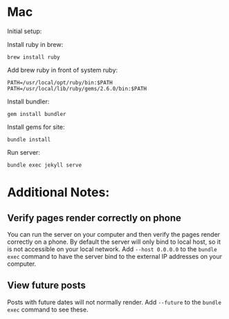 # Mac

Initial setup:

Install ruby in brew:
```
brew install ruby
```

Add brew ruby in front of system ruby:
```
PATH=/usr/local/opt/ruby/bin:$PATH
PATH=/usr/local/lib/ruby/gems/2.6.0/bin:$PATH
```

Install bundler:
```
gem install bundler
```

Install gems for site:
```
bundle install
```

Run server:
```
bundle exec jekyll serve
```

# Additional Notes:

## Verify pages render correctly on phone

You can run the server on your computer and then verify the pages render correctly on a phone.  By default the server will only bind to local host, so it is not accessible on your local network.  Add `--host 0.0.0.0` to the `bundle exec` command to have the server bind to the external IP addresses on your computer.

## View future posts

Posts with future dates will not normally render.  Add `--future` to the `bundle exec` command to see these.
